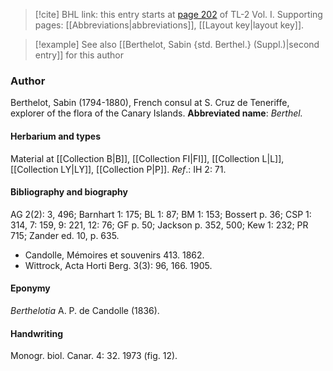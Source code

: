 > [!cite] BHL link: this entry starts at [page 202](https://www.biodiversitylibrary.org/page/33120333) of TL-2 Vol. I.
> Supporting pages: [[Abbreviations|abbreviations]], [[Layout key|layout key]].

> [!example] See also [[Berthelot, Sabin {std. Berthel.} (Suppl.)|second entry]] for this author

### Author

Berthelot, Sabin (1794-1880), French consul at S. Cruz de Teneriffe, explorer of the flora of the Canary Islands. 
**Abbreviated name**: *Berthel.*

#### Herbarium and types

Material at [[Collection B|B]], [[Collection FI|FI]], [[Collection L|L]], [[Collection LY|LY]], [[Collection P|P]].
*Ref*.: IH 2: 71.

#### Bibliography and biography

AG 2(2): 3, 496; Barnhart 1: 175; BL 1: 87; BM 1: 153; Bossert p. 36; CSP 1: 314, 7: 159, 9: 221, 12: 76; GF p. 50; Jackson p. 352, 500; Kew 1: 232; PR 715; Zander ed. 10, p. 635.
- Candolle, Mémoires et souvenirs 413. 1862.
- Wittrock, Acta Horti Berg. 3(3): 96, 166. 1905.

#### Eponymy

*Berthelotia* A. P. de Candolle (1836).

#### Handwriting

Monogr. biol. Canar. 4: 32. 1973 (fig. 12).

